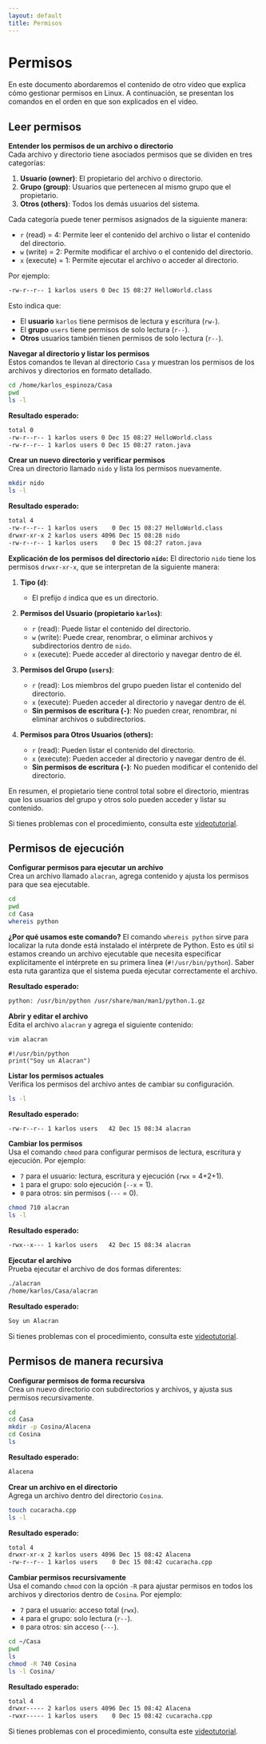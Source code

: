 ```yaml
---
layout: default
title: Permisos
---
```


# Permisos

En este documento abordaremos el contenido de otro video que explica cómo gestionar permisos en Linux. A continuación, se presentan los comandos en el orden en que son explicados en el video.

## Leer permisos

**Entender los permisos de un archivo o directorio**  
Cada archivo y directorio tiene asociados permisos que se dividen en tres categorías:
1. **Usuario (owner)**: El propietario del archivo o directorio.
2. **Grupo (group)**: Usuarios que pertenecen al mismo grupo que el propietario.
3. **Otros (others)**: Todos los demás usuarios del sistema.

Cada categoría puede tener permisos asignados de la siguiente manera:
- `r` (read) = 4: Permite leer el contenido del archivo o listar el contenido del directorio.
- `w` (write) = 2: Permite modificar el archivo o el contenido del directorio.
- `x` (execute) = 1: Permite ejecutar el archivo o acceder al directorio.

Por ejemplo:
```bash
-rw-r--r-- 1 karlos users 0 Dec 15 08:27 HelloWorld.class
```
Esto indica que:
- El **usuario** `karlos` tiene permisos de lectura y escritura (`rw-`).
- El **grupo** `users` tiene permisos de solo lectura (`r--`).
- **Otros** usuarios también tienen permisos de solo lectura (`r--`).

**Navegar al directorio y listar los permisos**  
Estos comandos te llevan al directorio `Casa` y muestran los permisos de los archivos y directorios en formato detallado.
```bash
cd /home/karlos_espinoza/Casa
pwd
ls -l
```
**Resultado esperado:**  
```bash
total 0
-rw-r--r-- 1 karlos users 0 Dec 15 08:27 HelloWorld.class
-rw-r--r-- 1 karlos users 0 Dec 15 08:27 raton.java
```

**Crear un nuevo directorio y verificar permisos**  
Crea un directorio llamado `nido` y lista los permisos nuevamente.
```bash
mkdir nido
ls -l
```
**Resultado esperado:**  
```bash
total 4
-rw-r--r-- 1 karlos users    0 Dec 15 08:27 HelloWorld.class
drwxr-xr-x 2 karlos users 4096 Dec 15 08:28 nido
-rw-r--r-- 1 karlos users    0 Dec 15 08:27 raton.java
```

**Explicación de los permisos del directorio `nido`:**
El directorio `nido` tiene los permisos `drwxr-xr-x`, que se interpretan de la siguiente manera:

1. **Tipo (`d`)**:
   - El prefijo `d` indica que es un directorio.

2. **Permisos del Usuario (propietario `karlos`)**:
   - `r` (read): Puede listar el contenido del directorio.
   - `w` (write): Puede crear, renombrar, o eliminar archivos y subdirectorios dentro de `nido`.
   - `x` (execute): Puede acceder al directorio y navegar dentro de él.

3. **Permisos del Grupo (`users`)**:
   - `r` (read): Los miembros del grupo pueden listar el contenido del directorio.
   - `x` (execute): Pueden acceder al directorio y navegar dentro de él.
   - **Sin permisos de escritura (`-`)**: No pueden crear, renombrar, ni eliminar archivos o subdirectorios.

4. **Permisos para Otros Usuarios (others):**
   - `r` (read): Pueden listar el contenido del directorio.
   - `x` (execute): Pueden acceder al directorio y navegar dentro de él.
   - **Sin permisos de escritura (`-`)**: No pueden modificar el contenido del directorio.

En resumen, el propietario tiene control total sobre el directorio, mientras que los usuarios del grupo y otros solo pueden acceder y listar su contenido.

Si tienes problemas con el procedimiento, consulta este [videotutorial](https://youtu.be/hCtBNr3BU48?si=SPe7cmNgqNODxZXn).

## Permisos de ejecución

**Configurar permisos para ejecutar un archivo**  
Crea un archivo llamado `alacran`, agrega contenido y ajusta los permisos para que sea ejecutable.
```bash
cd
pwd
cd Casa
whereis python
```
**¿Por qué usamos este comando?**
El comando `whereis python` sirve para localizar la ruta donde está instalado el intérprete de Python. Esto es útil si estamos creando un archivo ejecutable que necesita especificar explícitamente el intérprete en su primera línea (`#!/usr/bin/python`). Saber esta ruta garantiza que el sistema pueda ejecutar correctamente el archivo.

**Resultado esperado:**  
```bash
python: /usr/bin/python /usr/share/man/man1/python.1.gz
```

**Abrir y editar el archivo**  
Edita el archivo `alacran` y agrega el siguiente contenido:
```bash
vim alacran
```
```console
#!/usr/bin/python
print("Soy un Alacran")
```

**Listar los permisos actuales**  
Verifica los permisos del archivo antes de cambiar su configuración.
```bash
ls -l
```
**Resultado esperado:**  
```bash
-rw-r--r-- 1 karlos users   42 Dec 15 08:34 alacran
```

**Cambiar los permisos**  
Usa el comando `chmod` para configurar permisos de lectura, escritura y ejecución. Por ejemplo:
- `7` para el usuario: lectura, escritura y ejecución (`rwx` = 4+2+1).
- `1` para el grupo: solo ejecución (`--x` = 1).
- `0` para otros: sin permisos (`---` = 0).
```bash
chmod 710 alacran
ls -l
```
**Resultado esperado:**  
```bash
-rwx--x--- 1 karlos users   42 Dec 15 08:34 alacran
```

**Ejecutar el archivo**  
Prueba ejecutar el archivo de dos formas diferentes:
```bash
./alacran
/home/karlos/Casa/alacran
```
**Resultado esperado:**  
```bash
Soy un Alacran
```
Si tienes problemas con el procedimiento, consulta este [videotutorial](https://youtu.be/wFmK7OEjWDE?si=qpWNOb6wwugnpNJV).

## Permisos de manera recursiva

**Configurar permisos de forma recursiva**  
Crea un nuevo directorio con subdirectorios y archivos, y ajusta sus permisos recursivamente.
```bash
cd
cd Casa
mkdir -p Cosina/Alacena
cd Cosina
ls
```
**Resultado esperado:**  
```bash
Alacena
```

**Crear un archivo en el directorio**  
Agrega un archivo dentro del directorio `Cosina`.
```bash
touch cucaracha.cpp
ls -l
```
**Resultado esperado:**  
```bash
total 4
drwxr-xr-x 2 karlos users 4096 Dec 15 08:42 Alacena
-rw-r--r-- 1 karlos users    0 Dec 15 08:42 cucaracha.cpp
```

**Cambiar permisos recursivamente**  
Usa el comando `chmod` con la opción `-R` para ajustar permisos en todos los archivos y directorios dentro de `Cosina`. Por ejemplo:
- `7` para el usuario: acceso total (`rwx`).
- `4` para el grupo: solo lectura (`r--`).
- `0` para otros: sin acceso (`---`).
```bash
cd ~/Casa
pwd
ls
chmod -R 740 Cosina
ls -l Cosina/
```

**Resultado esperado:**  
```bash
total 4
drwxr----- 2 karlos users 4096 Dec 15 08:42 Alacena
-rwxr----- 1 karlos users    0 Dec 15 08:42 cucaracha.cpp
```

Si tienes problemas con el procedimiento, consulta este [videotutorial](https://youtu.be/n97R1r-20XA?si=hxvBKlqTvg9yS3fE).


